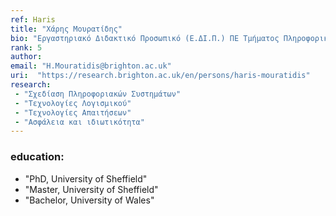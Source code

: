 ```yaml
---
ref: Haris
title: "Χάρης Μουρατίδης"
bio: "Εργαστηριακό Διδακτικό Προσωπικό (Ε.ΔΙ.Π.) ΠΕ Τμήματος Πληροφορικής"
rank: 5
author: 
email: "H.Mouratidis@brighton.ac.uk"
uri:  "https://research.brighton.ac.uk/en/persons/haris-mouratidis"
research:
 - "Σχεδίαση Πληροφοριακών Συστημάτων"
 - "Τεχνολογίες Λογισμικού"
 - "Τεχνολογίες Απαιτήσεων"
 - "Ασφάλεια και ιδιωτικότητα"
---
```


### education:
  - "PhD, University of Sheffield"
  - "Master, University of Sheffield"
  - "Bachelor, University of Wales"

